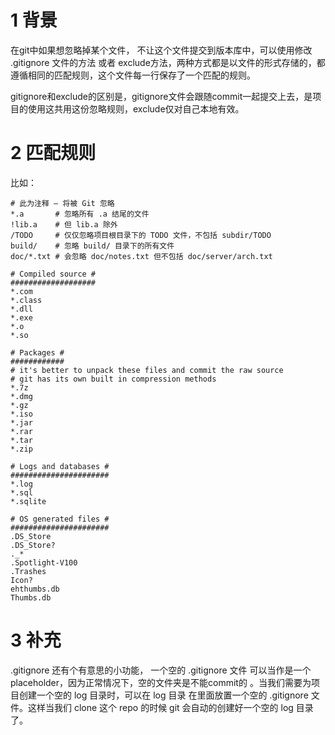 # 1 背景

在git中如果想忽略掉某个文件， 不让这个文件提交到版本库中，可以使用修改 .gitignore 文件的方法 或者 exclude方法，两种方式都是以文件的形式存储的，都遵循相同的匹配规则，这个文件每一行保存了一个匹配的规则。

gitignore和exclude的区别是，gitignore文件会跟随commit一起提交上去，是项目的使用这共用这份忽略规则，exclude仅对自己本地有效。

# 2 匹配规则

比如：

```
# 此为注释 – 将被 Git 忽略
*.a       # 忽略所有 .a 结尾的文件
!lib.a    # 但 lib.a 除外
/TODO     # 仅仅忽略项目根目录下的 TODO 文件，不包括 subdir/TODO
build/    # 忽略 build/ 目录下的所有文件
doc/*.txt # 会忽略 doc/notes.txt 但不包括 doc/server/arch.txt
```



```
# Compiled source #
###################
*.com
*.class
*.dll
*.exe
*.o
*.so

# Packages #
############
# it's better to unpack these files and commit the raw source
# git has its own built in compression methods
*.7z
*.dmg
*.gz
*.iso
*.jar
*.rar
*.tar
*.zip

# Logs and databases #
######################
*.log
*.sql
*.sqlite

# OS generated files #
######################
.DS_Store
.DS_Store?
._*
.Spotlight-V100
.Trashes
Icon?
ehthumbs.db
Thumbs.db
```

# 3 补充

.gitignore 还有个有意思的小功能， 一个空的 .gitignore 文件 可以当作是一个 placeholder，因为正常情况下，空的文件夹是不能commit的 。当我们需要为项目创建一个空的 log  目录时，可以在 log 目录 在里面放置一个空的 .gitignore 文件。这样当我们 clone 这个 repo  的时候 git 会自动的创建好一个空的 log 目录了。

